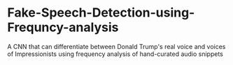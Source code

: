 # Fake-Speech-Detection-using-Frequncy-analysis
A CNN that can differentiate between Donald Trump's real voice and voices of Impressionists using frequency analysis of hand-curated audio snippets
